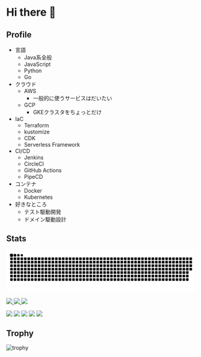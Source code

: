 # Hi there 👋

<!--
**htnk128/htnk128** is a ✨ _special_ ✨ repository because its `README.md` (this file) appears on your GitHub profile.

Here are some ideas to get you started:

- 🔭 I’m currently working on ...
- 🌱 I’m currently learning ...
- 👯 I’m looking to collaborate on ...
- 🤔 I’m looking for help with ...
- 💬 Ask me about ...
- 📫 How to reach me: ...
- 😄 Pronouns: ...
- ⚡ Fun fact: ...
-->
## Profile
- 言語
  - Java系全般
  - JavaScript
  - Python
  - Go
- クラウド
  - AWS
    - 一般的に使うサービスはだいたい
  - GCP
    - GKEクラスタをちょっとだけ
- IaC
  - Terraform
  - kustomize
  - CDK
  - Serverless Framework
- CI/CD
  - Jenkins
  - CircleCI
  - GitHub Actions
  - PipeCD
- コンテナ
  - Docker
  - Kubernetes
- 好きなところ
  - テスト駆動開発
  - ドメイン駆動設計

## Stats
![](https://raw.githubusercontent.com/htnk128/htnk128/output/github-contribution-grid-snake.svg)

<p align="left">
  <a href="https://github.com/htnk128">
    <img height="20" src="https://komarev.com/ghpvc/?username=htnk128" />
  </a>
  <a href="https://github.com/htnk128">
    <img height="20" src="https://img.shields.io/github/followers/htnk128?label=follow&logo=github&style=flat" />
  </a>
  <a href="https://zenn.dev/htnk128">
    <img height="20" src="https://badgen.org/img/zenn/htnk128/articles?style=plastic" />
  </a>
</p>

![](http://github-profile-summary-cards.vercel.app/api/cards/profile-details?username=htnk128&theme=gruvbox)
![](http://github-profile-summary-cards.vercel.app/api/cards/repos-per-language?username=htnk128&theme=gruvbox)
![](http://github-profile-summary-cards.vercel.app/api/cards/most-commit-language?username=htnk128&theme=gruvbox)
![](http://github-profile-summary-cards.vercel.app/api/cards/stats?username=htnk128&theme=gruvbox)
![](http://github-profile-summary-cards.vercel.app/api/cards/productive-time?username=htnk128&theme=gruvbox&utcOffset=9)

## Trophy
![trophy](https://github-profile-trophy.vercel.app/?username=htnk128&theme=gruvbox)

